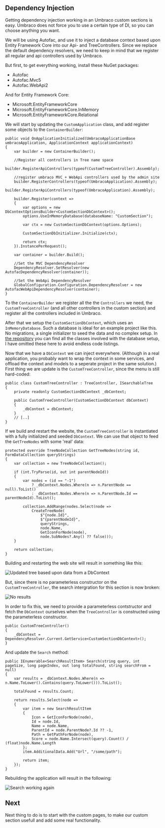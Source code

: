﻿## Dependency Injection

Getting dependency injection working in an Umbraco custom sections
is easy. Umbraco does not force you to use a certain type of DI, so
you can choose anything you want.

We will be using Autofac, and use it to inject a database context
based upon Entity Framework Core into our Api- and TreeControllers. 
Since we replace the default dependency resolvers, we need to keep in
mind that we register all regular and api controllers used by Umbraco.

But first, to get everything working, install these NuGet packages:

- Autofac
- Autofac.Mvc5
- Autofac.WebApi2

And for Entity Framework Core:

- Microsoft.EntityFrameworkCore
- Microsoft.EntityFrameworkCore.InMemory
- Microsoft.EntityFrameworkCore.Relational

We will start by updating the `CustomApplication` class, and add register
some objects to the `ContainerBuilder`:

``` Csharp
public void OnApplicationInitialized(UmbracoApplicationBase umbracoApplication, ApplicationContext applicationContext)
{
	var builder = new ContainerBuilder();
	
	//Register all controllers in Tree name space
	builder.RegisterApiControllers(typeof(CustomTreeController).Assembly);

	//register umbraco MVC + WebApi controllers used by the admin site
	builder.RegisterControllers(typeof(UmbracoApplication).Assembly);
	builder.RegisterApiControllers(typeof(UmbracoApplication).Assembly);

	builder.Register(context =>
	{
		var options = new DbContextOptionsBuilder<CustomSectionDbContext>();
		options.UseInMemoryDatabase(databaseName: "CustomSection");

		var ctx = new CustomSectionDbContext(options.Options);

		CustomSectionDbInitializer.Initialize(ctx);

		return ctx;
	}).InstancePerRequest();

	var container = builder.Build();

	//Set the MVC DependencyResolver
	DependencyResolver.SetResolver(new AutofacDependencyResolver(container));

	//Set the WebApi DependencyResolver
	GlobalConfiguration.Configuration.DependencyResolver = new AutofacWebApiDependencyResolver(container);
}
```

To the `ContainerBuilder` we register all the the `Controllers` we need, the
`CustomTreeController` (and all other controllers in the custom section) and
register all the controllers included in Umbraco. 

After that we setup the `CustomSectionDbContext`, which uses an `InMemoryDatabase`.
Such a database is ideal for an example project like this. No migrations, a single initializer to
seed the data and no complex setup. In [the repository](https://github.com/ThomasBleijendaal/umbraco-custom-section/tree/master/CustomSection) 
you can find all the classes involved with the database setup, I have omitted these 
here to avoid endless code listings.

Now that we have a `DbContext` we can inject everywhere. (Although in a real application,
you probably want to wrap the context in some services, and offload the context and
models to a seperate project in the same solution.) First thing we are update is the 
`CustomTreeController`, since the menu is still hard-coded:

``` Csharp
public class CustomTreeController : TreeController, ISearchableTree
{
	private readonly CustomSectionDbContext _dbContext;

	public CustomTreeController(CustomSectionDbContext dbContext)
	{
		_dbContext = dbContext;
	}
	// [..]
}
```

If we build and restart the website, the `CustomTreeController` is instantiated with a fully
initialized and seeded `DbContext`. We can use that object to feed the `GetTreeNodes` with
some 'real' data:

``` Csharp
protected override TreeNodeCollection GetTreeNodes(string id, FormDataCollection queryStrings)
{
	var collection = new TreeNodeCollection();

	if (int.TryParse(id, out int parentNodeId))
	{
		var nodes = (id == "-1")
			? _dbContext.Nodes.Where(n => n.ParentNode == null).ToList()
			: _dbContext.Nodes.Where(n => n.ParentNode.Id == parentNodeId).ToList();

		collection.AddRange(nodes.Select(node =>
			CreateTreeNode(
				$"{node.Id}",
				$"{parentNodeId}",
				queryStrings,
				node.Name,
				GetIconForNode(node),
				node.SubNodes?.Any() ?? false)));
	}

	return collection;
}
```

Building and restarting the web site will result in something like this:

![Updated tree based upon data from a DbContext](images/di1.png)

But, since there is no parameterless constructor on the `CustomTreeController`, the
search intergration for this section is now broken:

![No results](images/di2.png)

In order to fix this, we need to provide a parameterless contstructor and fetch the
`DbContext` ourselves when the `TreeController` is constructed using the parameterless
constructor. 

``` Csharp
public CustomTreeController()
{
	_dbContext = DependencyResolver.Current.GetService<CustomSectionDbContext>();
}
```

And update the `Search` method:

``` Csharp
public IEnumerable<SearchResultItem> Search(string query, int pageSize, long pageIndex, out long totalFound, string searchFrom = null)
{
	var results = _dbContext.Nodes.Where(n => n.Name.ToLower().Contains(query.ToLower())).ToList();

	totalFound = results.Count;

	return results.Select(node =>
	{
		var item = new SearchResultItem
		{
			Icon = GetIconForNode(node),
			Id = node.Id,
			Name = node.Name,
			ParentId = node.ParentNode?.Id ?? -1,
			Path = GetPathForNode(node),
			Score = node.Name.Intersect(query).Count() / (float)node.Name.Length
		};
		item.AdditionalData.Add("Url", "/some/path");

		return item;
	});
}
```

Rebuilding the application will result in the following:

![Search working again](images/di3.png)

## Next

Next thing to do is to start with the custom pages, to make our custom section
usefull and add some real functionality.